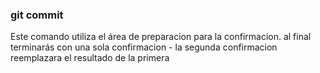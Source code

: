 ### git commit
Este comando utiliza el área de preparacion para la confirmacion.
al final terminarás con una sola  confirmacion - la segunda confirmacion reemplazara el resultado de la primera